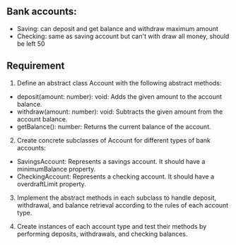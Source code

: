 ## Bank accounts:
* Saving: can deposit and get balance and withdraw maximum amount
* Checking: same as saving account but can't with draw all money, should be left 50

## Requirement
1. Define an abstract class Account with the following abstract methods:

* deposit(amount: number): void: Adds the given amount to the account balance.
* withdraw(amount: number): void: Subtracts the given amount from the account balance.
* getBalance(): number: Returns the current balance of the account.
2. Create concrete subclasses of Account for different types of bank accounts:

* SavingsAccount: Represents a savings account. It should have a minimumBalance property.
* CheckingAccount: Represents a checking account. It should have a overdraftLimit property.
3. Implement the abstract methods in each subclass to handle deposit, withdrawal, and balance retrieval according to the rules of each account type.

4. Create instances of each account type and test their methods by performing deposits, withdrawals, and checking balances.

